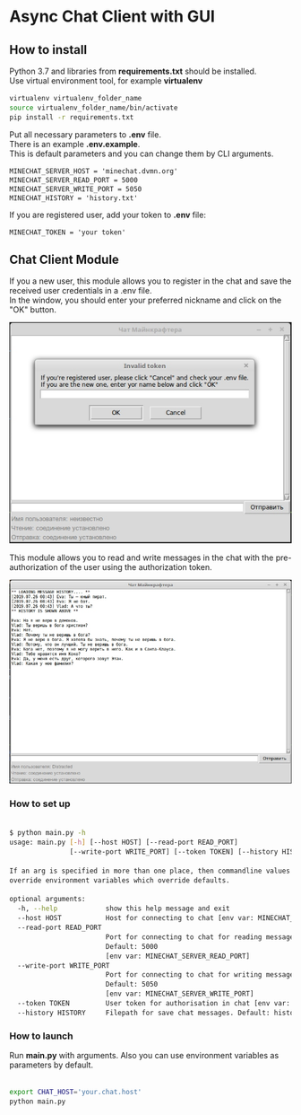 # Async Chat Client with GUI

## How to install

Python 3.7 and libraries from **requirements.txt** should be installed.  
Use virtual environment tool, for example **virtualenv**

```bash
virtualenv virtualenv_folder_name
source virtualenv_folder_name/bin/activate
pip install -r requirements.txt
```

Put all necessary parameters to **.env** file.  
There is an example **.env.example**.  
This is default parameters and you can change them by CLI arguments.

```
MINECHAT_SERVER_HOST = 'minechat.dvmn.org'
MINECHAT_SERVER_READ_PORT = 5000
MINECHAT_SERVER_WRITE_PORT = 5050
MINECHAT_HISTORY = 'history.txt'
```

If you are registered user, add your token to **.env** file:
```
MINECHAT_TOKEN = 'your token'
```


## Chat Client Module

If you a new user, this module allows you to register in the chat and save the received user credentials in a .env file.  
In the window, you should enter your preferred nickname and click on the "OK" button. 

![Chat Client](screenshots/register.jpg?raw=true "Chat Client")

This module allows you to read and write messages in the chat with the pre-authorization of the user using the authorization token.

![Chat Client](screenshots/chat.jpg?raw=true "Chat Client")

### How to set up

```bash

$ python main.py -h
usage: main.py [-h] [--host HOST] [--read-port READ_PORT]
               [--write-port WRITE_PORT] [--token TOKEN] [--history HISTORY]

If an arg is specified in more than one place, then commandline values
override environment variables which override defaults.

optional arguments:
  -h, --help            show this help message and exit
  --host HOST           Host for connecting to chat [env var: MINECHAT_SERVER_HOST]
  --read-port READ_PORT  
                        Port for connecting to chat for reading messages. 
                        Default: 5000 
                        [env var: MINECHAT_SERVER_READ_PORT]
  --write-port WRITE_PORT
                        Port for connecting to chat for writing messages.
                        Default: 5050 
                        [env var: MINECHAT_SERVER_WRITE_PORT]
  --token TOKEN         User token for authorisation in chat [env var: MINECHAT_TOKEN]
  --history HISTORY     Filepath for save chat messages. Default: history.log [env var: MINECHAT_HISTORY]

```

### How to launch

Run **main.py** with arguments. Also you can use environment variables as parameters by default.

```bash

export CHAT_HOST='your.chat.host'
python main.py

```
